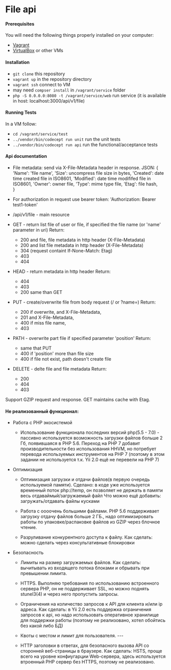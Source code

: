 # File api

#### Prerequisites

You will need the following things properly installed on your computer:

* [Vagrant](https://www.vagrantup.com/)
* [VirtualBox](https://www.virtualbox.org/) or other VMs

#### Installation

* `git clone` this repository
* `vagrant up` in the repository directory
* `vagrant ssh` connect to VM
* may need `compser install` in `/vagrant/service` folder
* `php -S 0.0.0.0:8080 -t /vagrant/service/web` run service (it is available in host: localhost:3000/api/v1/file)

#### Running Tests

In a VM follow:
* `cd /vagrant/service/test`
* `../vendor/bin/codecept run unit` run the unit tests
* `../vendor/bin/codecept run api` run the functional/acceptance tests

#### Api documentation

* File metadata: send via X-File-Metadata header in response.
  JSON:
  {
    'Name': 'file name',
    'Size': uncompress file size in bytes,
    'Created': date time created file in ISO8601,
    'Modified': date time modififed file in ISO8601,
    'Owner': owner file,
    'Type': mime type file,
    'Etag': file hash,    
  }
* For authorization in request use bearer token:
  'Authorization: Bearer test1-token'

* /api/v1/file - main resource
* GET - return list file of user or file, if specified the file name (or 'name' parameter in uri)
  Return:
  - 200 and file, file metadata in http header (X-File-Metadata)
  - 200 and list file metadata in http header (X-File-Metadata)
  - 304 (request containt If-None-Match: Etag)
  - 403
  - 404
* HEAD - return metadata in http header
  Return:
  - 404
  - 403
  - 200 same than GET
* PUT - create/overwrite file from body request (/<file name> or ?name=<file name>)
  Return:
  - 200 if overwrite, and X-File-Metadata,
  - 201 and X-File-Metadata,
  - 400 if miss file name,
  - 403
* PATH - overwrite part file if specified parameter 'position'
  Return:
  - same that PUT
  - 400 if 'position' more than file size
  - 400 if file not exist, path doesn't create file
* DELETE - delte file and file metadata
  Return:
  - 200
  - 404
  - 403

Support GZIP request and response.
GET maintains cache with Etag.

#### Не реализованный функционал:
* Работа с PHP экосистемой
  - Использование функционала последних версий php(5.5 - 7.0) - пассивно используется возможность загрузки файлов больше 2 Гб, появившаяся в PHP 5.6.
  Переход на PHP 7 добавит производительности без использования HHVM, но потребует перевода используемых инструментов на PHP 7 (поэтому в этом задании не используется т.к. Yii 2.0 ещё не перевели на PHP 7)

* Оптимизация
  - Оптимизация загрузки и отдачи файлов(в первую очередь используемой памяти).
  Сделано: в коде уже используется временный поток php://temp, он позволяет не держать в памяти весь отдаваймый/загружаемый файл
  Что можно ещё добавить: загружать/отдавать файлы кусками

  - Работа с оооочень большими файлами. PHP 5.6 поддерживает загрузку отдачу файлов больше 2 ГБ., надо оптимизировать работы по упаковке/распаковке файлов из GZIP через блочное чтение.

  - Разруливание конкурентного доступа к файлу. Как сделать: можно сделать через консультативные блокировки

* Безопасность
  - Лимиты на размер загружаемых файлов. Как сделать: вычитывать из входящего потока блоками и обрывать при превышении лимита.

  - HTTPS. Выполняю требования по использованию встроенного сервера PHP, он не поддерживает SSL, но можно поднять stunel3(4) и через него пропустить запросы.

  - Ограничения на количество запросов к API для клиента и/или ip адреса. Как сделать: в Yii 2.0 есть поддержка ограничения запросов к api, но надо использовать оперативное хранилище для поддержки работы (поэтому не реализовано, хотел обойтись без какой либо БД)

  - Квоты с местом и лимит для пользователя. ---

  - HTTP заголовки в ответах, для безопасного вызова API со сторонней веб-страницы в браузере. Как сделать: HSTS, проще всего на уровне конфиугарции Web-сервера, здесь используется втроенный PHP сервер без HTTPS, поэтому не реализовано.
